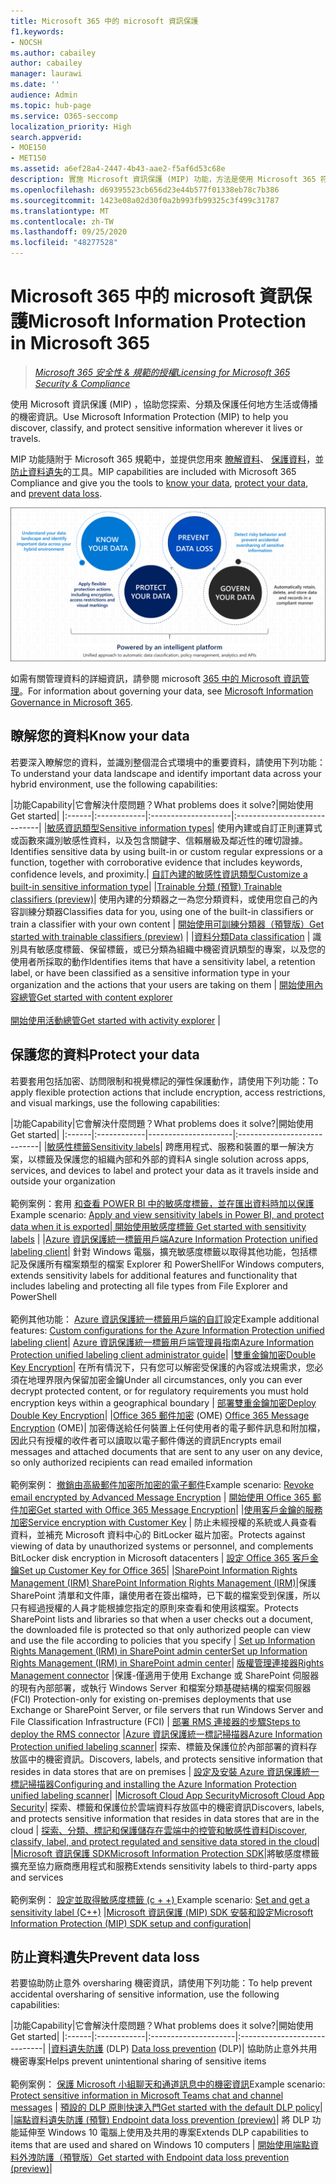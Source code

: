 ```yaml
---
title: Microsoft 365 中的 microsoft 資訊保護
f1.keywords:
- NOCSH
ms.author: cabailey
author: cabailey
manager: laurawi
ms.date: ''
audience: Admin
ms.topic: hub-page
ms.service: O365-seccomp
localization_priority: High
search.appverid:
- MOE150
- MET150
ms.assetid: a6ef28a4-2447-4b43-aae2-f5af6d53c68e
description: 實施 Microsoft 資訊保護 (MIP) 功能，方法是使用 Microsoft 365 符合性，協助您探索、分類及保護任何地方生活或傳播的敏感資訊。
ms.openlocfilehash: d69395523cb656d23e44b577f01338eb78c7b386
ms.sourcegitcommit: 1423e08a02d30f0a2b993fb99325c3f499c31787
ms.translationtype: MT
ms.contentlocale: zh-TW
ms.lasthandoff: 09/25/2020
ms.locfileid: "48277528"
---
```

# <a name="microsoft-information-protection-in-microsoft-365"></a><span data-ttu-id="dffb5-103">Microsoft 365 中的 microsoft 資訊保護</span><span class="sxs-lookup"><span data-stu-id="dffb5-103">Microsoft Information Protection in Microsoft 365</span></span>

><span data-ttu-id="dffb5-104">*[Microsoft 365 安全性 & 規範的授權](https://docs.microsoft.com/office365/servicedescriptions/microsoft-365-service-descriptions/microsoft-365-tenantlevel-services-licensing-guidance/microsoft-365-security-compliance-licensing-guidance)*</span><span class="sxs-lookup"><span data-stu-id="dffb5-104">*[Licensing for Microsoft 365 Security & Compliance](https://docs.microsoft.com/office365/servicedescriptions/microsoft-365-service-descriptions/microsoft-365-tenantlevel-services-licensing-guidance/microsoft-365-security-compliance-licensing-guidance)*</span></span>

<span data-ttu-id="dffb5-105">使用 Microsoft 資訊保護 (MIP) ，協助您探索、分類及保護任何地方生活或傳播的機密資訊。</span><span class="sxs-lookup"><span data-stu-id="dffb5-105">Use Microsoft Information Protection (MIP) to help you discover, classify, and protect sensitive information wherever it lives or travels.</span></span>

<span data-ttu-id="dffb5-106">MIP 功能隨附于 Microsoft 365 規範中，並提供您用來 [瞭解資料](#know-your-data)、 [保護資料](#protect-your-data)，並 [防止資料遺失](#prevent-data-loss)的工具。</span><span class="sxs-lookup"><span data-stu-id="dffb5-106">MIP capabilities are included with Microsoft 365 Compliance and give you the tools to [know your data](#know-your-data), [protect your data](#protect-your-data), and [prevent data loss](#prevent-data-loss).</span></span>

![知道您的資料，保護您的資料，避免資料遺失，管理您的資料](../media/powered-by-intelligent-platform.png)

<span data-ttu-id="dffb5-108">如需有關管理資料的詳細資訊，請參閱 microsoft [365 中的 Microsoft 資訊管理](manage-Information-governance.md)。</span><span class="sxs-lookup"><span data-stu-id="dffb5-108">For information about governing your data, see [Microsoft Information Governance in Microsoft 365](manage-Information-governance.md).</span></span>

## <a name="know-your-data"></a><span data-ttu-id="dffb5-109">瞭解您的資料</span><span class="sxs-lookup"><span data-stu-id="dffb5-109">Know your data</span></span>

<span data-ttu-id="dffb5-110">若要深入瞭解您的資料，並識別整個混合式環境中的重要資料，請使用下列功能：</span><span class="sxs-lookup"><span data-stu-id="dffb5-110">To understand your data landscape and identify important data across your hybrid environment, use the following capabilities:</span></span>
 
|<span data-ttu-id="dffb5-111">功能</span><span class="sxs-lookup"><span data-stu-id="dffb5-111">Capability</span></span>|<span data-ttu-id="dffb5-112">它會解決什麼問題？</span><span class="sxs-lookup"><span data-stu-id="dffb5-112">What problems does it solve?</span></span>|<span data-ttu-id="dffb5-113">開始使用</span><span class="sxs-lookup"><span data-stu-id="dffb5-113">Get started</span></span>|
|:------|:------------|:--------------------|:-----------------------------|
|[<span data-ttu-id="dffb5-114">敏感資訊類型</span><span class="sxs-lookup"><span data-stu-id="dffb5-114">Sensitive information types</span></span>](sensitive-information-type-entity-definitions.md)| <span data-ttu-id="dffb5-115">使用內建或自訂正則運算式或函數來識別敏感性資料，以及包含關鍵字、信賴層級及鄰近性的確切證據。</span><span class="sxs-lookup"><span data-stu-id="dffb5-115">Identifies sensitive data by using built-in or custom regular expressions or a function, together with corroborative evidence that includes keywords, confidence levels, and proximity.</span></span>| [<span data-ttu-id="dffb5-116">自訂內建的敏感性資訊類型</span><span class="sxs-lookup"><span data-stu-id="dffb5-116">Customize a built-in sensitive information type</span></span>](customize-a-built-in-sensitive-information-type.md)|
|[<span data-ttu-id="dffb5-117">Trainable 分類 (預覽) </span><span class="sxs-lookup"><span data-stu-id="dffb5-117">Trainable classifiers (preview)</span></span>](classifier-learn-about.md)| <span data-ttu-id="dffb5-118">使用內建的分類器之一為您分類資料，或使用您自己的內容訓練分類器</span><span class="sxs-lookup"><span data-stu-id="dffb5-118">Classifies data for you, using one of the built-in classifiers or train a classifier with your own content</span></span> | [<span data-ttu-id="dffb5-119">開始使用可訓練分類器（預覽版）</span><span class="sxs-lookup"><span data-stu-id="dffb5-119">Get started with trainable classifiers (preview)</span></span>](classifier-get-started-with.md) |
|[<span data-ttu-id="dffb5-120">資料分類</span><span class="sxs-lookup"><span data-stu-id="dffb5-120">Data classification</span></span>](data-classification-overview.md) | <span data-ttu-id="dffb5-121">識別具有敏感度標籤、保留標籤，或已分類為組織中機密資訊類型的專案，以及您的使用者所採取的動作</span><span class="sxs-lookup"><span data-stu-id="dffb5-121">Identifies items that have a sensitivity label, a retention label, or have been classified as a sensitive information type in your organization and the actions that your users are taking on them</span></span>  | [<span data-ttu-id="dffb5-122">開始使用內容總管</span><span class="sxs-lookup"><span data-stu-id="dffb5-122">Get started with content explorer</span></span>](data-classification-content-explorer.md)<br /><br /> [<span data-ttu-id="dffb5-123">開始使用活動總管</span><span class="sxs-lookup"><span data-stu-id="dffb5-123">Get started with activity explorer</span></span>](data-classification-activity-explorer.md) |

## <a name="protect-your-data"></a><span data-ttu-id="dffb5-124">保護您的資料</span><span class="sxs-lookup"><span data-stu-id="dffb5-124">Protect your data</span></span>

<span data-ttu-id="dffb5-125">若要套用包括加密、訪問限制和視覺標記的彈性保護動作，請使用下列功能：</span><span class="sxs-lookup"><span data-stu-id="dffb5-125">To apply flexible protection actions that include encryption, access restrictions, and visual markings, use the following capabilities:</span></span>

|<span data-ttu-id="dffb5-126">功能</span><span class="sxs-lookup"><span data-stu-id="dffb5-126">Capability</span></span>|<span data-ttu-id="dffb5-127">它會解決什麼問題？</span><span class="sxs-lookup"><span data-stu-id="dffb5-127">What problems does it solve?</span></span>|<span data-ttu-id="dffb5-128">開始使用</span><span class="sxs-lookup"><span data-stu-id="dffb5-128">Get started</span></span>|
|:------|:------------|---------------------|:----------------------------|
|[<span data-ttu-id="dffb5-129">敏感性標籤</span><span class="sxs-lookup"><span data-stu-id="dffb5-129">Sensitivity labels</span></span>](sensitivity-labels.md)| <span data-ttu-id="dffb5-130">跨應用程式、服務和裝置的單一解決方案，以標籤及保護您的組織內部和外部的資料</span><span class="sxs-lookup"><span data-stu-id="dffb5-130">A single solution across apps, services, and devices to label and protect your data as it travels inside and outside your organization</span></span> <br /><br /><span data-ttu-id="dffb5-131">範例案例：套用 [和查看 POWER BI 中的敏感度標籤，並在匯出資料時加以保護](https://docs.microsoft.com/power-bi/admin/service-security-data-protection-overview)</span><span class="sxs-lookup"><span data-stu-id="dffb5-131">Example scenario: [Apply and view sensitivity labels in Power BI, and protect data when it is exported](https://docs.microsoft.com/power-bi/admin/service-security-data-protection-overview)</span></span>|[<span data-ttu-id="dffb5-132"> 開始使用敏感度標籤</span><span class="sxs-lookup"><span data-stu-id="dffb5-132"> Get started with sensitivity labels</span></span>](get-started-with-sensitivity-labels.md) |
|[<span data-ttu-id="dffb5-133">Azure 資訊保護統一標籤用戶端</span><span class="sxs-lookup"><span data-stu-id="dffb5-133">Azure Information Protection unified labeling client</span></span>](https://docs.microsoft.com/azure/information-protection/rms-client/aip-clientv2)| <span data-ttu-id="dffb5-134">針對 Windows 電腦，擴充敏感度標籤以取得其他功能，包括標記及保護所有檔案類型的檔案 Explorer 和 PowerShell</span><span class="sxs-lookup"><span data-stu-id="dffb5-134">For Windows computers, extends sensitivity labels for additional features and functionality that includes labeling and protecting all file types from File Explorer and PowerShell</span></span><br /><br /> <span data-ttu-id="dffb5-135">範例其他功能： [Azure 資訊保護統一標籤用戶端的自訂](https://docs.microsoft.com/azure/information-protection/rms-client/clientv2-admin-guide-customizations)設定</span><span class="sxs-lookup"><span data-stu-id="dffb5-135">Example additional features: [Custom configurations for the Azure Information Protection unified labeling client](https://docs.microsoft.com/azure/information-protection/rms-client/clientv2-admin-guide-customizations)</span></span>| [<span data-ttu-id="dffb5-136">Azure 資訊保護統一標籤用戶端管理員指南</span><span class="sxs-lookup"><span data-stu-id="dffb5-136">Azure Information Protection unified labeling client administrator guide</span></span>](https://docs.microsoft.com/azure/information-protection/rms-client/clientv2-admin-guide)|
|[<span data-ttu-id="dffb5-137">雙重金鑰加密</span><span class="sxs-lookup"><span data-stu-id="dffb5-137">Double Key Encryption</span></span>](double-key-encryption.md)| <span data-ttu-id="dffb5-138">在所有情況下，只有您可以解密受保護的內容或法規需求，您必須在地理界限內保留加密金鑰</span><span class="sxs-lookup"><span data-stu-id="dffb5-138">Under all circumstances, only you can ever decrypt protected content, or for regulatory requirements you must hold encryption keys within a geographical boundary</span></span> | [<span data-ttu-id="dffb5-139">部署雙重金鑰加密</span><span class="sxs-lookup"><span data-stu-id="dffb5-139">Deploy Double Key Encryption</span></span>](double-key-encryption.md)|
|<span data-ttu-id="dffb5-140">[Office 365 郵件加密](ome.md) (OME) </span><span class="sxs-lookup"><span data-stu-id="dffb5-140">[Office 365 Message Encryption](ome.md) (OME)</span></span>| <span data-ttu-id="dffb5-141">加密傳送給任何裝置上任何使用者的電子郵件訊息和附加檔，因此只有授權的收件者可以讀取以電子郵件傳送的資訊</span><span class="sxs-lookup"><span data-stu-id="dffb5-141">Encrypts email messages and attached documents that are sent to any user on any device, so only authorized recipients can read emailed information</span></span>  <br /><br /><span data-ttu-id="dffb5-142">範例案例： [撤銷由高級郵件加密所加密的電子郵件](revoke-ome-encrypted-mail.md)</span><span class="sxs-lookup"><span data-stu-id="dffb5-142">Example scenario: [Revoke email encrypted by Advanced Message Encryption](revoke-ome-encrypted-mail.md)</span></span> | [<span data-ttu-id="dffb5-143">開始使用 Office 365 郵件加密</span><span class="sxs-lookup"><span data-stu-id="dffb5-143">Get started with Office 365 Message Encryption</span></span>](set-up-new-message-encryption-capabilities.md)|
|[<span data-ttu-id="dffb5-144">使用客戶金鑰的服務加密</span><span class="sxs-lookup"><span data-stu-id="dffb5-144">Service encryption with Customer Key</span></span>](customer-key-overview.md) | <span data-ttu-id="dffb5-145">防止未經授權的系統或人員查看資料，並補充 Microsoft 資料中心的 BitLocker 磁片加密。</span><span class="sxs-lookup"><span data-stu-id="dffb5-145">Protects against viewing of data by unauthorized systems or personnel, and complements BitLocker disk encryption in Microsoft datacenters</span></span> | [<span data-ttu-id="dffb5-146">設定 Office 365 客戶金鑰</span><span class="sxs-lookup"><span data-stu-id="dffb5-146">Set up Customer Key for Office 365</span></span>](customer-key-set-up.md)|
|[<span data-ttu-id="dffb5-147">SharePoint Information Rights Management (IRM) </span><span class="sxs-lookup"><span data-stu-id="dffb5-147">SharePoint Information Rights Management (IRM)</span></span>](set-up-irm-in-sp-admin-center.md#irm-enable-sharepoint-document-libraries-and-lists)|<span data-ttu-id="dffb5-148">保護 SharePoint 清單和文件庫，讓使用者在簽出檔時，已下載的檔案受到保護，所以只有經過授權的人員才能根據您指定的原則來查看和使用該檔案。</span><span class="sxs-lookup"><span data-stu-id="dffb5-148">Protects SharePoint lists and libraries so that when a user checks out a document, the downloaded file is protected so that only authorized people can view and use the file according to policies that you specify</span></span> | [<span data-ttu-id="dffb5-149">Set up Information Rights Management (IRM) in SharePoint admin center</span><span class="sxs-lookup"><span data-stu-id="dffb5-149">Set up Information Rights Management (IRM) in SharePoint admin center</span></span>](set-up-irm-in-sp-admin-center.md)|
[<span data-ttu-id="dffb5-150">版權管理連接器</span><span class="sxs-lookup"><span data-stu-id="dffb5-150">Rights Management connector</span></span>](https://docs.microsoft.com/azure/information-protection/deploy-rms-connector) |<span data-ttu-id="dffb5-151">保護-僅適用于使用 Exchange 或 SharePoint 伺服器的現有內部部署，或執行 Windows Server 和檔案分類基礎結構的檔案伺服器 (FCI) </span><span class="sxs-lookup"><span data-stu-id="dffb5-151">Protection-only for existing on-premises deployments that use Exchange or SharePoint Server, or file servers that run Windows Server and File Classification Infrastructure (FCI)</span></span> | [<span data-ttu-id="dffb5-152">部署 RMS 連接器的步驟</span><span class="sxs-lookup"><span data-stu-id="dffb5-152">Steps to deploy the RMS connector</span></span>](https://docs.microsoft.com/azure/information-protection/deploy-rms-connector#steps-to-deploy-the-rms-connector)
|[<span data-ttu-id="dffb5-153">Azure 資訊保護統一標記掃描器</span><span class="sxs-lookup"><span data-stu-id="dffb5-153">Azure Information Protection unified labeling scanner</span></span>](https://docs.microsoft.com/azure/information-protection/deploy-aip-scanner)| <span data-ttu-id="dffb5-154">探索、標籤及保護位於內部部署的資料存放區中的機密資訊。</span><span class="sxs-lookup"><span data-stu-id="dffb5-154">Discovers, labels, and protects sensitive information that resides in data stores that are on premises</span></span> | [<span data-ttu-id="dffb5-155">設定及安裝 Azure 資訊保護統一標記掃描器</span><span class="sxs-lookup"><span data-stu-id="dffb5-155">Configuring and installing the Azure Information Protection unified labeling scanner</span></span>](https://docs.microsoft.com/azure/information-protection/deploy-aip-scanner-configure-install)|
|[<span data-ttu-id="dffb5-156">Microsoft Cloud App Security</span><span class="sxs-lookup"><span data-stu-id="dffb5-156">Microsoft Cloud App Security</span></span>](https://docs.microsoft.com/cloud-app-security/what-is-cloud-app-security)| <span data-ttu-id="dffb5-157">探索、標籤和保護位於雲端資料存放區中的機密資訊</span><span class="sxs-lookup"><span data-stu-id="dffb5-157">Discovers, labels, and protects sensitive information that resides in data stores that are in the cloud</span></span> | [<span data-ttu-id="dffb5-158">探索、分類、標記和保護儲存在雲端中的控管和敏感性資料</span><span class="sxs-lookup"><span data-stu-id="dffb5-158">Discover, classify, label, and protect regulated and sensitive data stored in the cloud</span></span>](https://docs.microsoft.com/cloud-app-security/best-practices#discover-classify-label-and-protect-regulated-and-sensitive-data-stored-in-the-cloud)|
|[<span data-ttu-id="dffb5-159">Microsoft 資訊保護 SDK</span><span class="sxs-lookup"><span data-stu-id="dffb5-159">Microsoft Information Protection SDK</span></span>](https://docs.microsoft.com/information-protection/develop/overview#microsoft-information-protection-sdk)|<span data-ttu-id="dffb5-160">將敏感度標籤擴充至協力廠商應用程式和服務</span><span class="sxs-lookup"><span data-stu-id="dffb5-160">Extends sensitivity labels to third-party apps and services</span></span>  <br /><br /> <span data-ttu-id="dffb5-161">範例案例： [設定並取得敏感度標籤 (c + +) ](https://docs.microsoft.com/information-protection/develop/quick-file-set-get-label-cpp)</span><span class="sxs-lookup"><span data-stu-id="dffb5-161">Example scenario: [Set and get a sensitivity label (C++)](https://docs.microsoft.com/information-protection/develop/quick-file-set-get-label-cpp)</span></span> |[<span data-ttu-id="dffb5-162">Microsoft 資訊保護 (MIP) SDK 安裝和設定</span><span class="sxs-lookup"><span data-stu-id="dffb5-162">Microsoft Information Protection (MIP) SDK setup and configuration</span></span>](https://docs.microsoft.com/information-protection/develop/setup-configure-mip)|

## <a name="prevent-data-loss"></a><span data-ttu-id="dffb5-163">防止資料遺失</span><span class="sxs-lookup"><span data-stu-id="dffb5-163">Prevent data loss</span></span>

<span data-ttu-id="dffb5-164">若要協助防止意外 oversharing 機密資訊，請使用下列功能：</span><span class="sxs-lookup"><span data-stu-id="dffb5-164">To help prevent accidental oversharing of sensitive information, use the following capabilities:</span></span>


|<span data-ttu-id="dffb5-165">功能</span><span class="sxs-lookup"><span data-stu-id="dffb5-165">Capability</span></span>|<span data-ttu-id="dffb5-166">它會解決什麼問題？</span><span class="sxs-lookup"><span data-stu-id="dffb5-166">What problems does it solve?</span></span>|<span data-ttu-id="dffb5-167">開始使用</span><span class="sxs-lookup"><span data-stu-id="dffb5-167">Get started</span></span>|
|:------|:------------|:---------------------|:-----------------------------|
|<span data-ttu-id="dffb5-168">[資料遺失防護](data-loss-prevention-policies.md) (DLP) </span><span class="sxs-lookup"><span data-stu-id="dffb5-168">[Data loss prevention](data-loss-prevention-policies.md) (DLP)</span></span>| <span data-ttu-id="dffb5-169">協助防止意外共用機密專案</span><span class="sxs-lookup"><span data-stu-id="dffb5-169">Helps prevent unintentional sharing of sensitive items</span></span> <br /><br /><span data-ttu-id="dffb5-170">範例案例： [保護 Microsoft 小組聊天和通道訊息中的機密資訊](dlp-microsoft-teams.md)</span><span class="sxs-lookup"><span data-stu-id="dffb5-170">Example scenario: [Protect sensitive information in Microsoft Teams chat and channel messages](dlp-microsoft-teams.md)</span></span> | [<span data-ttu-id="dffb5-171">預設的 DLP 原則快速入門</span><span class="sxs-lookup"><span data-stu-id="dffb5-171">Get started with the default DLP policy</span></span>](get-started-with-the-default-dlp-policy.md)|
|[<span data-ttu-id="dffb5-172">端點資料遺失防護 (預覽) </span><span class="sxs-lookup"><span data-stu-id="dffb5-172">Endpoint data loss prevention (preview)</span></span>](endpoint-dlp-learn-about.md)| <span data-ttu-id="dffb5-173">將 DLP 功能延伸至 Windows 10 電腦上使用及共用的專案</span><span class="sxs-lookup"><span data-stu-id="dffb5-173">Extends DLP capabilities to items that are used and shared on Windows 10 computers</span></span> | [<span data-ttu-id="dffb5-174">開始使用端點資料外洩防護（預覽版）</span><span class="sxs-lookup"><span data-stu-id="dffb5-174">Get started with Endpoint data loss prevention (preview)</span></span>](endpoint-dlp-getting-started.md)|
